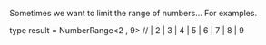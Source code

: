 Sometimes we want to limit the range of numbers... For examples.

type result = NumberRange<2 , 9> // | 2 | 3 | 4 | 5 | 6 | 7 | 8 | 9
